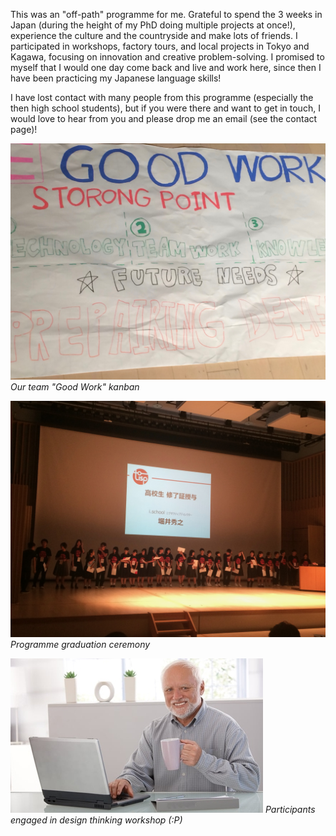 This was an "off-path" programme for me. Grateful to spend the 3 weeks in Japan (during the height of my PhD doing multiple projects at once!), experience the culture and the countryside and make lots of friends. I participated in workshops, factory tours, and local projects in Tokyo and Kagawa, focusing on innovation and creative problem-solving. I promised to myself that I would one day come back and live and work here, since then I have been practicing my Japanese language skills!

I have lost contact with many people from this programme (especially the then high school students), but if you were there and want to get in touch, I would love to hear from you and please drop me an email (see the contact page)!


![Team Good Work Kanban](assets/img/ischool-kanban.jpeg)
*Our team "Good Work" kanban*

![Programme Graduation ceremony](assets/img/ischool-ceremony.jpeg)
*Programme graduation ceremony*

![Workshop Session](assets/img/ischool.jpg)
*Participants engaged in design thinking workshop (:P)*